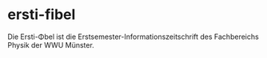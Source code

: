 # ersti-fibel
Die Ersti-Φbel ist die Erstsemester-Informationszeitschrift des Fachbereichs Physik der WWU Münster.
